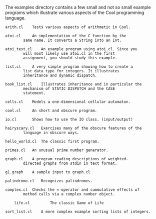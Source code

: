
The examples directory contains a few small and not so small
example programs which illustrate various aspects of the Cool
programming language.

	arith.cl	Tests various aspects of arithmetic in Cool.

	atoi.cl		An implementation of the C function by the
			same name. It converts a String into an Int.

	atoi_test.cl	An example program using atoi.cl. Since you
			will most likely use atoi.cl in the first
			assignment, you should study this example.

	list.cl		A very simple program showing how to create a
			list data type for integers. It illustrates
			inheritance and dynamic dispatch.

	book_list.cl	Illustrates inheritance and in particular the
			mechanism of STATIC DISPATCH and the CASE
			statement.

	cells.cl	Models a one-dimensional cellular automaton.

	cool.cl		An short and obscure program.

	io.cl		Shows how to use the IO class. (input/output)
	
 	hairyscary.cl	Exercises many of the obscure features of the
			language in obscure ways.			

	hello_world.cl  The classic first program.

	primes.cl	An unusual prime number generator.

	graph.cl	A program reading descriptions of weighted-
			directed graphs from stdin in text format.

	g1.graph	A sample input to graph.cl

	palindrome.cl	Recognizes palindromes.

	complex.cl	Checks the = operator and cummulative effects of
			method calls via a complex number object.

        life.cl         The classic Game of Life

	sort_list.cl	A more complex example sorting lists of integers.

